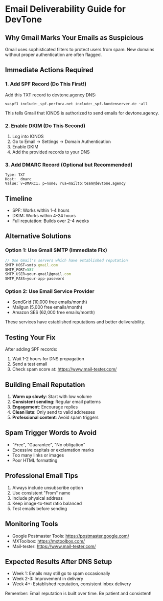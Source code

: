 # Email Deliverability Guide for DevTone

## Why Gmail Marks Your Emails as Suspicious

Gmail uses sophisticated filters to protect users from spam. New domains without proper authentication are often flagged.

## Immediate Actions Required

### 1. Add SPF Record (Do This First!)
Add this TXT record to devtone.agency DNS:
```
v=spf1 include:_spf.perfora.net include:_spf.kundenserver.de ~all
```

This tells Gmail that IONOS is authorized to send emails for devtone.agency.

### 2. Enable DKIM (Do This Second)
1. Log into IONOS
2. Go to Email → Settings → Domain Authentication
3. Enable DKIM
4. Add the provided records to your DNS

### 3. Add DMARC Record (Optional but Recommended)
```
Type: TXT
Host: _dmarc
Value: v=DMARC1; p=none; rua=mailto:team@devtone.agency
```

## Timeline
- SPF: Works within 1-4 hours
- DKIM: Works within 4-24 hours
- Full reputation: Builds over 2-4 weeks

## Alternative Solutions

### Option 1: Use Gmail SMTP (Immediate Fix)
```javascript
// Use Gmail's servers which have established reputation
SMTP_HOST=smtp.gmail.com
SMTP_PORT=587
SMTP_USER=your-gmail@gmail.com
SMTP_PASS=your-app-password
```

### Option 2: Use Email Service Provider
- SendGrid (10,000 free emails/month)
- Mailgun (5,000 free emails/month)
- Amazon SES (62,000 free emails/month)

These services have established reputations and better deliverability.

## Testing Your Fix

After adding SPF records:
1. Wait 1-2 hours for DNS propagation
2. Send a test email
3. Check spam score at: https://www.mail-tester.com/

## Building Email Reputation

1. **Warm up slowly**: Start with low volume
2. **Consistent sending**: Regular email patterns
3. **Engagement**: Encourage replies
4. **Clean lists**: Only send to valid addresses
5. **Professional content**: Avoid spam triggers

## Spam Trigger Words to Avoid
- "Free", "Guarantee", "No obligation"
- Excessive capitals or exclamation marks
- Too many links or images
- Poor HTML formatting

## Professional Email Tips
1. Always include unsubscribe option
2. Use consistent "From" name
3. Include physical address
4. Keep image-to-text ratio balanced
5. Test emails before sending

## Monitoring Tools
- Google Postmaster Tools: https://postmaster.google.com/
- MXToolbox: https://mxtoolbox.com/
- Mail-tester: https://www.mail-tester.com/

## Expected Results After DNS Setup
- Week 1: Emails may still go to spam occasionally
- Week 2-3: Improvement in delivery
- Week 4+: Established reputation, consistent inbox delivery

Remember: Email reputation is built over time. Be patient and consistent!